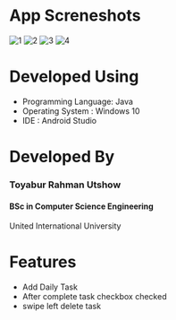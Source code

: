 # App Screneshots


![1](https://user-images.githubusercontent.com/48763889/172062847-62a0dbb7-8f9f-44c8-975d-928e49b98202.JPG)
![2](https://user-images.githubusercontent.com/48763889/172062897-af4836b2-bf89-4387-855d-adbe3fb9e7e7.JPG)
![3](https://user-images.githubusercontent.com/48763889/172062908-34074005-b4bf-4ea9-b7df-0b6a3ed0f7bf.JPG)
![4](https://user-images.githubusercontent.com/48763889/172062856-fe2c65b6-b8da-415e-a78d-89cc902de61b.JPG)


# Developed Using
* Programming Language: Java
* Operating System : Windows 10
* IDE : Android Studio

# Developed By
### Toyabur Rahman Utshow
#### BSc in Computer Science Engineering
United International University

# Features
* Add Daily Task
* After complete task checkbox checked
* swipe left delete task


